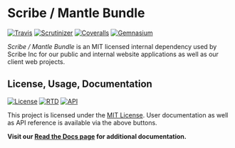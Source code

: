 # Scribe / Mantle Bundle

[![Travis](https://img.shields.io/travis/scribenet/symfony-mantle-bundle/master.svg?style=flat-square)](https://symfony-mantle-bundle.docs.scribe.tools/ci) 
[![Scrutinizer](https://img.shields.io/scrutinizer/g/scribenet/symfony-mantle-bundle/master.svg?style=flat-square)](https://symfony-mantle-bundle.docs.scribe.tools/quality)
[![Coveralls](https://img.shields.io/coveralls/scribenet/symfony-mantle-bundle/master.svg?style=flat-square)](https://symfony-mantle-bundle.docs.scribe.tools/coverage)
[![Gemnasium](https://img.shields.io/gemnasium/scribenet/symfony-mantle-bundle.svg?style=flat-square)](https://symfony-mantle-bundle.docs.scribe.tools/deps)

*Scribe / Mantle Bundle* is an MIT licensed internal dependency used by
Scribe Inc for our public and internal website applications as well as our client
web projects.

## License, Usage, Documentation

[![License](https://img.shields.io/badge/license-MIT-008ac6.svg?style=flat-square)](https://symfony-mantle-bundle.docs.scribe.tools/license)
[![RTD](https://readthedocs.org/projects/symfony-mantle-bundle/badge/?version=latest&style=flat-square)](https://symfony-mantle-bundle.docs.scribe.tools/docs)
[![API](https://img.shields.io/badge/docs-reference%20api-c75ec1.svg?style=flat-square)](https://symfony-mantle-bundle.docs.scribe.tools/api)

This project is licensed under the [MIT License](https://symfony-mantle-bundle.docs.scribe.tools/license).
User documentation as well as API reference is available via the above buttons.

**Visit our [Read the Docs page](https://symfony-mantle-bundle.docs.scribe.tools/docs) for additional documentation.**
